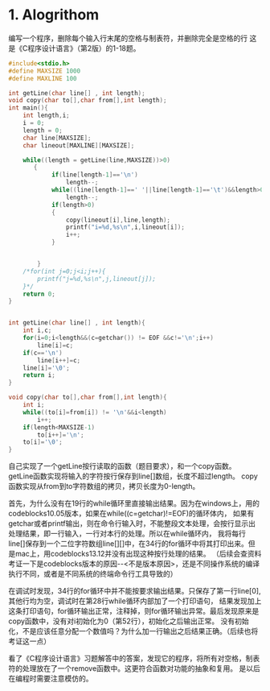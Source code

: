# 1. Alogrithom

编写一个程序，删除每个输入行末尾的空格与制表符，并删除完全是空格的行
  这是《C程序设计语言》（第2版）的1-18题。
``` c
#include<stdio.h>
#define MAXSIZE 1000
#define MAXLINE 100

int getLine(char line[] , int length);
void copy(char to[],char from[],int length);
int main(){
    int length,i;
    i = 0;
    length = 0;
    char line[MAXSIZE];
    char lineout[MAXLINE][MAXSIZE];

    while((length = getLine(line,MAXSIZE))>0)
       {
            if(line[length-1]=='\n')
                length--;
            while((line[length-1]==' '||line[length-1]=='\t')&&length>0)
                length--;
            if(length>0)
            {
                copy(lineout[i],line,length);
                printf("i=%d,%s\n",i,lineout[i]);
                i++;
            }


        }
    /*for(int j=0;j<i;j++){
        printf("j=%d,%s\n",j,lineout[j]);
    }*/
    return 0;
}


int getLine(char line[] , int length){
    int i,c;
    for(i=0;i<length&&(c=getchar()) != EOF &&c!='\n';i++)
        line[i]=c;
    if(c=='\n')
        line[i++]=c;
    line[i]='\0';
    return i;
}

void copy(char to[],char from[],int length){
    int i;
    while((to[i]=from[i]) != '\n'&&i<length)
        i++;
    if(length<MAXSIZE-1)
        to[i++]='\n';
    to[i]='\0';
}

```

自己实现了一个getLine按行读取的函数（题目要求），和一个copy函数。
getLine函数实现将输入的字符按行保存到line[]数组，长度不超过length。
copy函数实现从from到to字符数组的拷贝，拷贝长度为0-length。

首先，为什么没有在19行的while循环里直接输出结果。因为在windows上，用的codeblocks10.05版本，如果在while((c=getchar)!=EOF)的循环体内，
如果有getchar或者printf输出，则在命令行输入时，不能整段文本处理，会按行显示出处理结果，即一行输入，一行对本行的处理。所以在while循环内，
我将每行line[]保存到一个二位字符数组line[][]中，在34行的for循环中将其打印出来。但是mac上，用codeblocks13.12并没有出现这种按行处理的结果。
（后续会查资料考证一下是codeblocks版本的原因--<不是版本原因>，还是不同操作系统的编译执行不同，或者是不同系统的终端命令行工具导致的）


在调试时发现，34行的for循环中并不能按要求输出结果。只保存了第一行line[0],其他行均为空，调试时在第28行while循环内部加了一个打印语句，
结果发现加上这条打印语句，for循环输出正常，注释掉，则for循环输出异常。最后发现原来是copy函数中，没有对i初始化为0（第52行），初始化之后输出正常。
没有初始化，不是应该任意分配一个数值吗？为什么加一行输出之后结果正确。（后续也将考证这一点）


看了《C程序设计语言》习题解答中的答案，发现它的程序，将所有对空格，制表符的处理放在了一个remove函数中。这更符合函数对功能的抽象和复用。
是以后在编程时需要注意模仿的。

